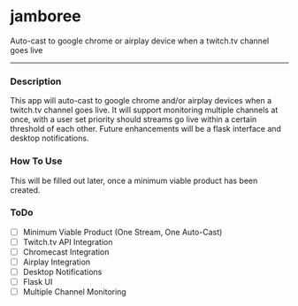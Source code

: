 # jamboree
Auto-cast to google chrome or airplay device when a twitch.tv channel goes live

---

### Description
This app will auto-cast to google chrome and/or airplay devices when a twitch.tv channel goes live.  It will support monitoring multiple channels at once, with a user set priority should streams go live within a certain threshold of each other.  Future enhancements will be a flask interface and desktop notifications.

### How To Use
This will be filled out later, once a minimum viable product has been created.

### ToDo
- [ ] Minimum Viable Product (One Stream, One Auto-Cast)
- [ ] Twitch.tv API Integration
- [ ] Chromecast Integration
- [ ] Airplay Integration
- [ ] Desktop Notifications
- [ ] Flask UI
- [ ] Multiple Channel Monitoring
